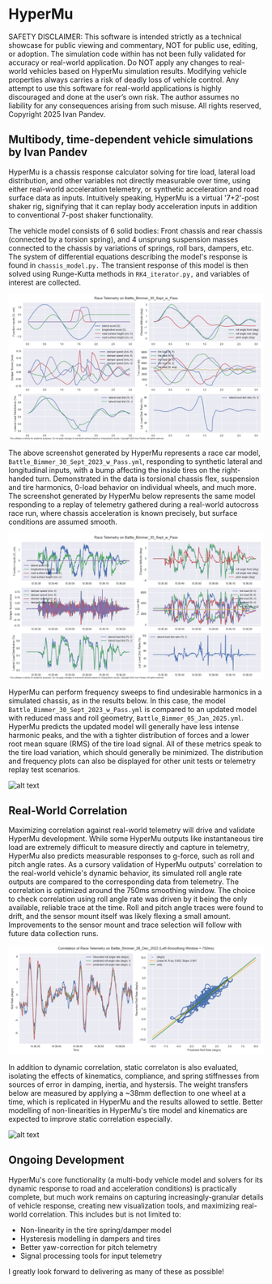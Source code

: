 # HyperMu
SAFETY DISCLAIMER: This software is intended strictly as a technical showcase for public viewing and commentary, NOT for public use, editing, or adoption. The simulation code within has not been fully validated for accuracy or real-world application. Do NOT apply any changes to real-world vehicles based on HyperMu simulation results. Modifying vehicle properties always carries a risk of deadly loss of vehicle control. Any attempt to use this software for real-world applications is highly discouraged and done at the user’s own risk. The author assumes no liability for any consequences arising from such misuse. All rights reserved, Copyright 2025 Ivan Pandev.

## Multibody, time-dependent vehicle simulations by Ivan Pandev
HyperMu is a chassis response calculator solving for tire load, lateral load distribution, and other variables not directly measurable over time, using either real-world acceleration telemetry, or synthetic acceleration and road surface data as inputs. Intuitively speaking, HyperMu is a virtual '7+2'-post shaker rig, signifying that it can replay body acceleration inputs in addition to conventional 7-post shaker functionality.

The vehicle model consists of 6 solid bodies: Front chassis and rear chassis (connected by a torsion spring), and 4 unsprung suspension masses connected to the chassis by variations of springs, roll bars, dampers, etc. The system of differential equations describing the model's response is found in `chassis_model.py.` The transient response of this model is then solved using Runge-Kutta methods in `RK4_iterator.py,` and variables of interest are collected.

![alt text](https://github.com/IvanPandevEngineering/ChassisDyne_Alpha/blob/main/images/demo4.png)

The above screenshot generated by HyperMu represents a race car model, `Battle_Bimmer_30_Sept_2023_w_Pass.yml`, responding to synthetic lateral and longitudinal inputs, with a bump affecting the inside tires on the right-handed turn. Demonstrated in the data is torsional chassis flex, suspension and tire harmonics, 0-load behavior on individual wheels, and much more. The screenshot generated by HyperMu below represents the same model responding to a replay of telemetry gathered during a real-world autocross race run, where chassis acceleration is known precisely, but surface conditions are assumed smooth.

![alt text](https://github.com/IvanPandevEngineering/ChassisDyne_Alpha/blob/main/images/demo3.png)

HyperMu can perform frequency sweeps to find undesirable harmonics in a simulated chassis, as in the results below. In this case, the model `Battle_Bimmer_30_Sept_2023_w_Pass.yml` is compared to an updated model with reduced mass and roll geometry, `Battle_Bimmer_05_Jan_2025.yml`. HyperMu predicts the updated model will generally have less intense harmonic peaks, and the with a tighter distribution of forces and a lower root mean square (RMS) of the tire load signal. All of these metrics speak to the tire load variation, which should generally be minimized. The distribution and frequency plots can also be displayed for other unit tests or telemetry replay test scenarios.

![alt text](https://github.com/IvanPandevEngineering/ChassisDyne_Alpha/blob/main/images/dist_freq_roll_sweep.png)

## Real-World Correlation
Maximizing correlation against real-world telemetry will drive and validate HyperMu development. While some HyperMu outputs like instantaneous tire load are extremely difficult to measure directly and capture in telemetry, HyperMu also predicts measurable responses to g-force, such as roll and pitch angle rates. As a cursory validation of HyperMu outputs' correlation to the real-world vehicle's dynamic behavior, its simulated roll angle rate outputs are compared to the corresponding data from telemetry. The correlation is optimized around the 750ms smoothing window. The choice to check correlation using roll angle rate was driven by it being the only available, reliable trace at the time. Roll and pitch angle traces were found to drift, and the sensor mount itself was likely flexing a small amount. Improvements to the sensor mount and trace selection will follow with future data collection runs.

![alt text](https://github.com/IvanPandevEngineering/ChassisDyne_Alpha/blob/main/images/corr3.png)

In addition to dynamic correlation, static correlaton is also evaluated, isolating the effects of kinematics, compliance, and spring stiffnesses from sources of error in damping, inertia, and hystersis. The weight transfers below are measured by applying a ~38mm deflection to one wheel at a time, which is replicated in HyperMu and the results allowed to settle. Better modelling of non-linearities in HyperMu's tire model and kinematics are expected to improve static correlation especially.

![alt text](https://github.com/IvanPandevEngineering/ChassisDyne_Alpha/blob/main/images/static_corr_1.png)

## Ongoing Development
HyperMu's core functionality (a multi-body vehicle model and solvers for its dynamic response to road and acceleration conditions) is practically complete, but much work remains on capturing increasingly-granular details of vehicle response, creating new visualization tools, and maximizing real-world correlation. This includes but is not limited to:
- Non-linearity in the tire spring/damper model
- Hysteresis modelling in dampers and tires
- Better yaw-correction for pitch telemetry
- Signal processing tools for input telemetry

I greatly look forward to delivering as many of these as possible!
